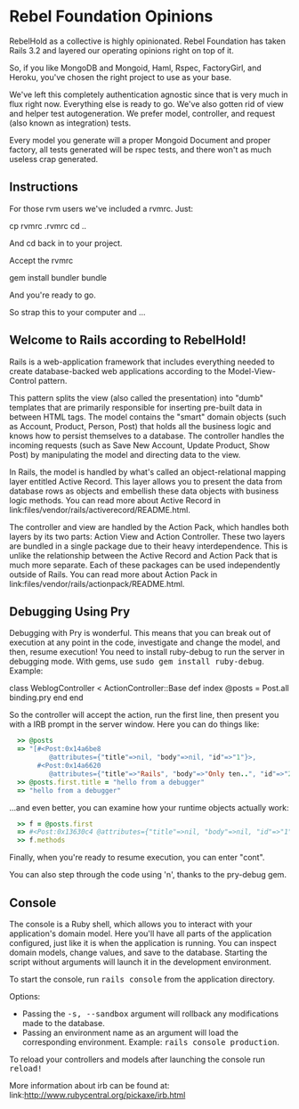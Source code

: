 Rebel Foundation Opinions
=========================

RebelHold as a collective is highly opinionated. Rebel Foundation has taken Rails 3.2 and layered our operating opinions right on top of it.

So, if you like MongoDB and Mongoid, Haml, Rspec, FactoryGirl, and Heroku, you've chosen the right project to use as your base.

We've left this completely authentication agnostic since that is very much in flux right now. Everything else is ready to go. We've also gotten rid of view and helper test autogeneration. We prefer model, controller, and request (also known as integration) tests.

Every model you generate will a proper Mongoid Document and proper factory, all tests generated will be rspec tests, and there won't as much useless crap generated.

Instructions
------------

For those rvm users we've included a rvmrc. Just:

cp rvmrc .rvmrc
cd ..

And cd back in to your project.

Accept the rvmrc

gem install bundler
bundle

And you're ready to go.

So strap this to your computer and ...

Welcome to Rails according to RebelHold!
----------------------------------------

Rails is a web-application framework that includes everything needed to create
database-backed web applications according to the Model-View-Control pattern.

This pattern splits the view (also called the presentation) into "dumb"
templates that are primarily responsible for inserting pre-built data in between
HTML tags. The model contains the "smart" domain objects (such as Account,
Product, Person, Post) that holds all the business logic and knows how to
persist themselves to a database. The controller handles the incoming requests
(such as Save New Account, Update Product, Show Post) by manipulating the model
and directing data to the view.

In Rails, the model is handled by what's called an object-relational mapping
layer entitled Active Record. This layer allows you to present the data from
database rows as objects and embellish these data objects with business logic
methods. You can read more about Active Record in
link:files/vendor/rails/activerecord/README.html.

The controller and view are handled by the Action Pack, which handles both
layers by its two parts: Action View and Action Controller. These two layers
are bundled in a single package due to their heavy interdependence. This is
unlike the relationship between the Active Record and Action Pack that is much
more separate. Each of these packages can be used independently outside of
Rails. You can read more about Action Pack in
link:files/vendor/rails/actionpack/README.html.


Debugging Using Pry
-------------------

Debugging with Pry is wonderful. This means that you can break out of
execution at any point in the code, investigate and change the model, and then,
resume execution! You need to install ruby-debug to run the server in debugging
mode. With gems, use <tt>sudo gem install ruby-debug</tt>. Example:

  class WeblogController < ActionController::Base
    def index
      @posts = Post.all
      binding.pry
    end
  end

So the controller will accept the action, run the first line, then present you
with a IRB prompt in the server window. Here you can do things like:

```ruby
  >> @posts
  => "[#<Post:0x14a6be8
          @attributes={"title"=>nil, "body"=>nil, "id"=>"1"}>,
       #<Post:0x14a6620
          @attributes={"title"=>"Rails", "body"=>"Only ten..", "id"=>"2"}>]"
  >> @posts.first.title = "hello from a debugger"
  => "hello from a debugger"
```

...and even better, you can examine how your runtime objects actually work:

```ruby
  >> f = @posts.first
  => #<Post:0x13630c4 @attributes={"title"=>nil, "body"=>nil, "id"=>"1"}>
  >> f.methods
```

Finally, when you're ready to resume execution, you can enter "cont".

You can also step through the code using 'n', thanks to the pry-debug gem.

Console
-------

The console is a Ruby shell, which allows you to interact with your
application's domain model. Here you'll have all parts of the application
configured, just like it is when the application is running. You can inspect
domain models, change values, and save to the database. Starting the script
without arguments will launch it in the development environment.

To start the console, run <tt>rails console</tt> from the application
directory.

Options:

* Passing the <tt>-s, --sandbox</tt> argument will rollback any modifications
  made to the database.
* Passing an environment name as an argument will load the corresponding
  environment. Example: <tt>rails console production</tt>.

To reload your controllers and models after launching the console run
<tt>reload!</tt>

More information about irb can be found at:
link:http://www.rubycentral.org/pickaxe/irb.html

